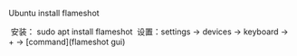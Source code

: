 Ubuntu install flameshot

​	安装： sudo apt install flameshot
​	设置：settings -> devices -> keyboard -> + -> [command](flameshot gui)